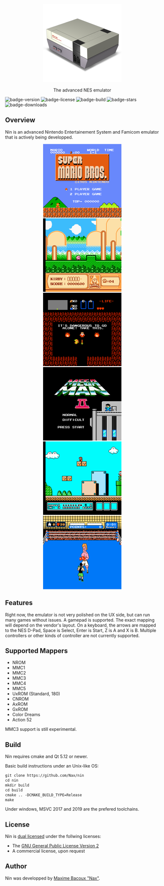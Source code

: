 <p align="center">
  <img alt="nin logo" with="256" height="256" src="https://raw.githubusercontent.com/Nax/nin/master/data/nin.png"/>
  <p align="center">The advanced NES emulator</p>
</p>

![badge-version](https://img.shields.io/github/v/release/Nax/nin?include_prereleases)
![badge-license](https://img.shields.io/github/license/Nax/nin)
![badge-build](https://img.shields.io/github/workflow/status/Nax/nin/Nin)
![badge-stars](https://img.shields.io/github/stars/Nax/nin)
![badge-downloads](https://img.shields.io/github/downloads/Nax/nin/total)

## Overview

Nin is an advanced Nintendo Entertainement System and Famicom emulator that is actively being developped.

<p align="center">
  <img with="256" height="240" src="https://raw.githubusercontent.com/Nax/nin/master/screenshots/mario.png" alt="Super Mario Bros."/>
  <img with="256" height="240" src="https://raw.githubusercontent.com/Nax/nin/master/screenshots/kirby.png" alt="Kirby's Adventure"/>
  <img with="256" height="240" src="https://raw.githubusercontent.com/Nax/nin/master/screenshots/zelda.png" alt="The Legend of Zelda"/>
  <img with="256" height="240" src="https://raw.githubusercontent.com/Nax/nin/master/screenshots/megaman2.png" alt="Mega Man 2"/>
  <img with="256" height="240" src="https://raw.githubusercontent.com/Nax/nin/master/screenshots/mario3.png" alt="Super Mario Bros. 3"/>
  <img with="256" height="240" src="https://raw.githubusercontent.com/Nax/nin/master/screenshots/punchout.png" alt="Punch-Out!!"/>
</p>

## Features

Right now, the emulator is not very polished on the UX side, but can run many games without issues.
A gamepad is supported. The exact mapping will depend on the vendor's layout.
On a keyboard, the arrows are mapped to the NES D-Pad, Space is Select, Enter is Start, Z is A and X is B.
Multiple controllers or other kinds of controller are not currently supported.

## Supported Mappers

 * NROM
 * MMC1
 * MMC2
 * MMC3
 * MMC4
 * MMC5
 * UxROM (Standard, 180)
 * CNROM
 * AxROM
 * GxROM
 * Color Dreams
 * Action 52

MMC3 support is still experimental.

## Build

Nin requires cmake and Qt 5.12 or newer.

Basic build instructions under an Unix-like OS:

    git clone https://github.com/Nax/nin
    cd nin
    mkdir build
    cd build
    cmake .. -DCMAKE_BUILD_TYPE=Release
    make

Under windows, MSVC 2017 and 2019 are the prefered toolchains.

## License

Nin is [dual licensed](LICENSE) under the follwing licenses:

 * The [GNU General Public License Version 2](LICENSE-GPLv2.txt)
 * A commercial license, upon request

## Author

Nin was developped by [Maxime Bacoux "Nax"](https://github.com/Nax).
